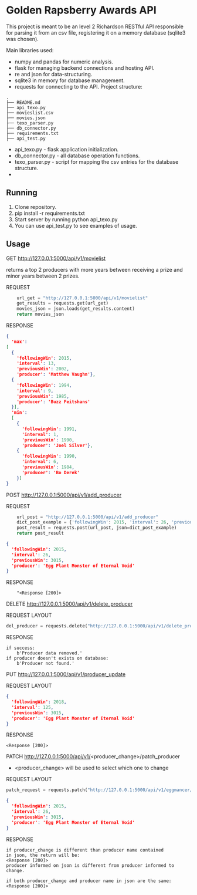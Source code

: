 # Golden Rapsberry Awards API

This project is meant to be an level 2 Richardson RESTful API
responsible for parsing it from an csv file, registering it on
a memory database (sqlite3 was chosen).

Main libraries used:
* numpy and pandas for numeric analysis.
* flask for managing backend connections and hosting API.
* re and json for data-structuring.
* sqlite3 in memory for database management.
* requests for connecting to the API.
Project structure:
```
.
├── README.md
├── api_texo.py
├── movieslist.csv
├── movies.json
├── texo_parser.py
├── db_connector.py
├── requirements.txt
├── api_test.py
```

* api_texo.py - flask application initialization.
* db_connector.py - all database operation functions.
* texo_parser.py - script for mapping the csv entries for the database structure.
* 
## Running 

1. Clone repository.
2. pip install -r requirements.txt
3. Start server by running python api_texo.py
4. You can use api_test.py to see examples of usage.

## Usage
GET http://127.0.0.1:5000/api/v1/movielist

returns a top 2 producers with more years between receiving a prize
and minor years between 2 prizes.

REQUEST
```python
    url_get = "http://127.0.0.1:5000/api/v1/movielist"
    get_results = requests.get(url_get)
    movies_json = json.loads(get_results.content)
    return movies_json
```
RESPONSE
```json
{
  'max': 
[
  {
    'followingWin': 2015, 
    'interval': 13, 
    'previousWin': 2002, 
    'producer': 'Matthew Vaughn'}, 
  {
    'followingWin': 1994, 
    'interval': 9, 
    'previousWin': 1985, 
    'producer': 'Buzz Feitshans'
  }], 
  'min':
  [
    {
      'followingWin': 1991, 
      'interval': 1, 
      'previousWin': 1990, 
      'producer': 'Joel Silver'}, 
    {
      'followingWin': 1990, 
      'interval': 6, 
      'previousWin': 1984, 
      'producer': 'Bo Derek'
    }]
}
```
POST http://127.0.0.1:5000/api/v1/add_producer

REQUEST
```python
    url_post = "http://127.0.0.1:5000/api/v1/add_producer"
    dict_post_example = {'followingWin': 2015, 'interval': 26, 'previousWin': 3015, 'producer': 'Egg Plant Monster of Eternal Void'}
    post_result = requests.post(url_post, json=dict_post_example)
    return post_result
```

```json
{
  'followingWin': 2015, 
  'interval': 26, 
  'previousWin': 3015, 
  'producer': 'Egg Plant Monster of Eternal Void'
}
```
RESPONSE
```text
    "<Response [200]>
```
DELETE http://127.0.0.1:5000/api/v1/delete_producer



REQUEST LAYOUT
```python
del_producer = requests.delete("http://127.0.0.1:5000/api/v1/delete_producer", data=producer)

```

RESPONSE
```text
if success:
    b'Producer data removed.'
if producer doesn't exists on database:
    b'Producer not found.'
```



PUT http://127.0.0.1:5000/api/v1/producer_update

REQUEST LAYOUT

```json
{
  'followingWin': 2018, 
  'interval': 125, 
  'previousWin': 3015, 
  'producer': 'Egg Plant Monster of Eternal Void'
}
```

RESPONSE

```text
<Response [200]>
```

PATCH http://127.0.0.1:5000/api/v1/<producer_change>/patch_producer
* <producer_change> will be used to select which one to change

REQUEST LAYOUT

```python
patch_request = requests.patch("http://127.0.0.1:5000/api/v1/eggmancer/patch_producer", json=json_patch)
```

```json
{
  'followingWin': 2015, 
  'interval': 26, 
  'previousWin': 3015,
  'producer': 'Egg Plant Monster of Eternal Void'
}

``` 


RESPONSE


```
if producer_change is different than producer name contained 
in json, the return will be:
<Response [200]>
producer informed on json is different from producer informed to change.

if both producer_change and producer name in json are the same:
<Response [200]>




``` 




